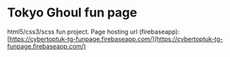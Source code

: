 # Tokyo Ghoul fun page
html5/css3/scss fun project.
Page hosting url (firebaseapp):
[https://cybertoptuk-tg-funpage.firebaseapp.com/](https://cybertoptuk-tg-funpage.firebaseapp.com/)
